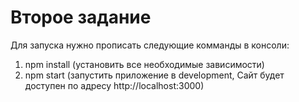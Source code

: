 # Второе задание
Для запуска нужно прописать следующие комманды в консоли:

1. npm install (установить все необходимые зависимости)
2. npm start (запустить приложение в development, Сайт будет доступен по адресу http://localhost:3000)
